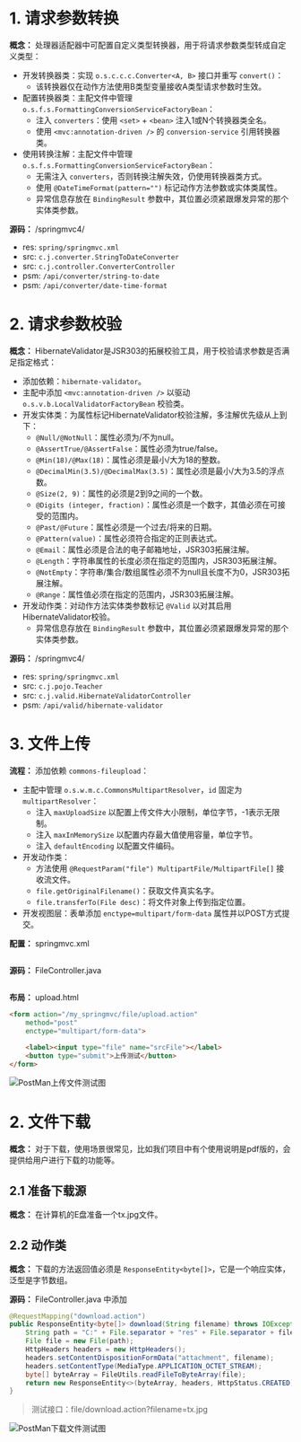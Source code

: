 # 1. 请求参数转换

**概念：** 处理器适配器中可配置自定义类型转换器，用于将请求参数类型转成自定义类型：
- 开发转换器类：实现 `o.s.c.c.c.Converter<A, B>` 接口并重写 `convert()`：
    - 该转换器仅在动作方法使用B类型变量接收A类型请求参数时生效。
- 配置转换器类：主配文件中管理 `o.s.f.s.FormattingConversionServiceFactoryBean`：
    - 注入 `converters`：使用 `<set>` + `<bean>` 注入1或N个转换器类全名。
    - 使用 `<mvc:annotation-driven />` 的 `conversion-service` 引用转换器类。
- 使用转换注解：主配文件中管理 `o.s.f.s.FormattingConversionServiceFactoryBean`：
    - 无需注入 `converters`，否则转换注解失效，仍使用转换器类方式。
    - 使用 `@DateTimeFormat(pattern="")` 标记动作方法参数或实体类属性。
    - 异常信息存放在 `BindingResult` 参数中，其位置必须紧跟爆发异常的那个实体类参数。

**源码：** /springmvc4/
- res: `spring/springmvc.xml`
- src: `c.j.converter.StringToDateConverter`
- src: `c.j.controller.ConverterController`
- psm: `/api/converter/string-to-date`
- psm: `/api/converter/date-time-format`

# 2. 请求参数校验

**概念：** HibernateValidator是JSR303的拓展校验工具，用于校验请求参数是否满足指定格式：
- 添加依赖：`hibernate-validator`。
- 主配中添加 `<mvc:annotation-driven />` 以驱动 `o.s.v.b.LocalValidatorFactoryBean` 校验类。
- 开发实体类：为属性标记HibernateValidator校验注解，多注解优先级从上到下：
    - `@Null/@NotNull`：属性必须为/不为null。
    - `@AssertTrue/@AssertFalse`：属性必须为true/false。
    - `@Min(18)/@Max(18)`：属性必须是最小/大为18的整数。
    - `@DecimalMin(3.5)/@DecimalMax(3.5)`：属性必须是最小/大为3.5的浮点数。
    - `@Size(2, 9)`：属性的必须是2到9之间的一个数。
    - `@Digits (integer, fraction)`：属性必须是一个数字，其值必须在可接受的范围内。
    - `@Past/@Future`：属性必须是一个过去/将来的日期。
    - `@Pattern(value)`：属性必须符合指定的正则表达式。
    - `@Email`：属性必须是合法的电子邮箱地址，JSR303拓展注解。
    - `@Length`：字符串属性的长度必须在指定的范围内，JSR303拓展注解。
    - `@NotEmpty`：字符串/集合/数组属性必须不为null且长度不为0，JSR303拓展注解。
    - `@Range`：属性值必须在指定的范围内，JSR303拓展注解。
- 开发动作类：对动作方法实体类参数标记 `@Valid` 以对其启用HibernateValidator校验。
    - 异常信息存放在 `BindingResult` 参数中，其位置必须紧跟爆发异常的那个实体类参数。

**源码：** /springmvc4/
- res: `spring/springmvc.xml`
- src: `c.j.pojo.Teacher`
- src: `c.j.valid.HibernateValidatorController`
- psm: `/api/valid/hibernate-validator`

# 3. 文件上传

**流程：** 添加依赖 `commons-fileupload`：
- 主配中管理 `o.s.w.m.c.CommonsMultipartResolver`，`id` 固定为 `multipartResolver`：
    - 注入 `maxUploadSize` 以配置上传文件大小限制，单位字节，-1表示无限制。
    - 注入 `maxInMemorySize` 以配置内存最大值使用容量，单位字节。
    - 注入 `defaultEncoding` 以配置文件编码。
- 开发动作类：
    - 方法使用 `@RequestParam("file") MultipartFile/MultipartFile[]` 接收流文件。
    - `file.getOriginalFilename()`：获取文件真实名字。
    - `file.transferTo(File desc)`：将文件对象上传到指定位置。
- 开发视图层：表单添加 `enctype=multipart/form-data` 属性并以POST方式提交。


**配置：** springmvc.xml
```xml

```

**源码：** FileController.java
```java

```

**布局：** upload.html
```html
<form action="/my_springmvc/file/upload.action" 
    method="post" 
    enctype="multipart/form-data">
    
    <label><input type="file" name="srcFile"></label>
    <button type="submit">上传测试</button>
</form>
```

![](https://user-gold-cdn.xitu.io/2020/6/8/17293b29cdf05170?w=1218&h=382&f=png&s=62364 "PostMan上传文件测试图")

# 2. 文件下载

**概念：** 对于下载，使用场景很常见，比如我们项目中有个使用说明是pdf版的，会提供给用户进行下载的功能等。

## 2.1 准备下载源

**概念：** 在计算机的E盘准备一个tx.jpg文件。

## 2.2 动作类

**概念：** 下载的方法返回值必须是 `ResponseEntity<byte[]>`，它是一个响应实体，泛型是字节数组。

**源码：** FileController.java 中添加
```java
@RequestMapping("download.action")
public ResponseEntity<byte[]> download(String filename) throws IOException {
    String path = "C:" + File.separator + "res" + File.separator + filename;
    File file = new File(path);
    HttpHeaders headers = new HttpHeaders();
    headers.setContentDispositionFormData("attachment", filename);
    headers.setContentType(MediaType.APPLICATION_OCTET_STREAM);
    byte[] byteArray = FileUtils.readFileToByteArray(file);
    return new ResponseEntity<>(byteArray, headers, HttpStatus.CREATED);
}
```

> 测试接口：file/download.action?filename=tx.jpg

![](https://user-gold-cdn.xitu.io/2020/6/8/17293b312b93ffed?w=1212&h=220&f=png&s=16294 "PostMan下载文件测试图")